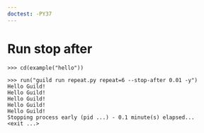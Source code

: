 ```yaml
---
doctest: -PY37
---
```


# Run stop after

    >>> cd(example("hello"))

    >>> run("guild run repeat.py repeat=6 --stop-after 0.01 -y")
    Hello Guild!
    Hello Guild!
    Hello Guild!
    Hello Guild!
    Hello Guild!
    Stopping process early (pid ...) - 0.1 minute(s) elapsed...
    <exit ...>
